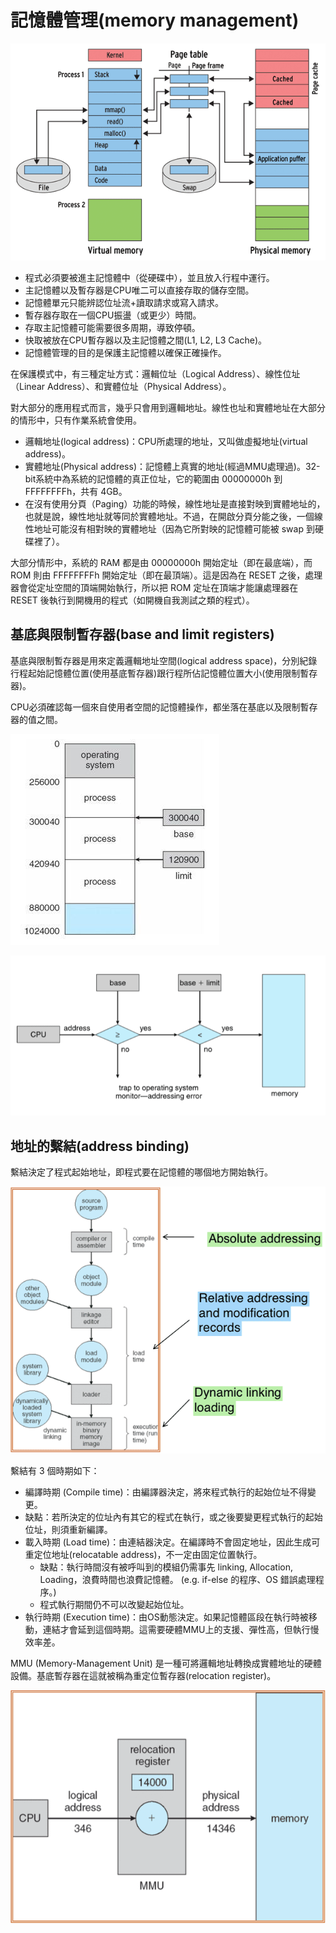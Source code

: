 # 記憶體管理\(memory management\)

![&#x7A0B;&#x5F0F;&#x7531;&#x786C;&#x789F;&#x88AB;&#x8B80;&#x5165;&#x8A18;&#x61B6;&#x9AD4;&#x5F8C;&#xFF0C;&#x7531;OS&#x7BA1;&#x7406;&#x8A18;&#x61B6;&#x9AD4;&#x88AB;&#x57F7;&#x884C;](../../.gitbook/assets/memory_flow-min.png)

* 程式必須要被進主記憶體中（從硬碟中），並且放入行程中運行。
* 主記憶體以及暫存器是CPU唯二可以直接存取的儲存空間。
* 記憶體單元只能辨認位址流+讀取請求或寫入請求。
* 暫存器存取在一個CPU振盪（或更少）時間。
* 存取主記憶體可能需要很多周期，導致停頓。
* 快取被放在CPU暫存器以及主記憶體之間\(L1, L2, L3 Cache\)。
* 記憶體管理的目的是保護主記憶體以確保正確操作。

在保護模式中，有三種定址方式：邏輯位址（Logical Address）、線性位址（Linear Address）、和實體位址（Physical Address）。

對大部分的應用程式而言，幾乎只會用到邏輯地址。線性也址和實體地址在大部分的情形中，只有作業系統會使用。

* 邏輯地址\(logical address\)：CPU所處理的地址，又叫做虛擬地址\(virtual address\)。
* 實體地址\(Physical address\)：記憶體上真實的地址\(經過MMU處理過\)。32-bit系統中為系統的記憶體的真正位址，它的範圍由 00000000h 到 FFFFFFFFh，共有 4GB。
* 在沒有使用分頁（Paging）功能的時候，線性地址是直接對映到實體地址的，也就是說，線性地址就等同於實體地址。不過，在開啟分頁分能之後，一個線性地址可能沒有相對映的實體地址（因為它所對映的記憶體可能被 swap 到硬碟裡了）。

大部分情形中，系統的 RAM 都是由 00000000h 開始定址（即在最底端），而 ROM 則由 FFFFFFFFh 開始定址（即在最頂端）。這是因為在 RESET 之後，處理器會從定址空間的頂端開始執行，所以把 ROM 定址在頂端才能讓處理器在 RESET 後執行到開機用的程式（如開機自我測試之類的程式）。

## 基底與限制暫存器\(base and limit registers\)

基底與限制暫存器是用來定義邏輯地址空間\(logical address space\)，分別紀錄行程起始記憶體位置\(使用基底暫存器\)跟行程所佔記憶體位置大小\(使用限制暫存器\)。

CPU必須確認每一個來自使用者空間的記憶體操作，都坐落在基底以及限制暫存器的值之間。

![&#x884C;&#x7A0B;&#x5728;&#x908F;&#x8F2F;&#x8A18;&#x61B6;&#x9AD4;&#x7A7A;&#x9593;&#x7531;&#x57FA;&#x5E95;&#x548C;&#x9650;&#x5236;&#x66AB;&#x5B58;&#x5668;&#x754C;&#x5B9A;&#x5B58;&#x53D6;&#x7BC4;&#x570D;](../../.gitbook/assets/base-limit.jpg)

![&#x57FA;&#x5E95;&#x8207;&#x9650;&#x5236;&#x66AB;&#x5B58;&#x5668;&#x7528;&#x65BC;&#x7D00;&#x9304;&#x884C;&#x7A0B;&#x6240;&#x4F54;&#x8A18;&#x61B6;&#x9AD4;&#x7A7A;&#x9593;&#x5BB9;&#x91CF;](../../.gitbook/assets/base-limit-register-min.png)

## 地址的繫結\(address binding\)

繫結決定了程式起始地址，即程式要在記憶體的哪個地方開始執行。

![&#x7A0B;&#x5F0F;&#x7DE8;&#x8B6F;&#x6D41;&#x7A0B;&#x8207;&#x5730;&#x5740;&#x7E6B;&#x7D50;](../../.gitbook/assets/address_binding-min.png)

繫結有 3 個時期如下：

*  編譯時期 \(Compile time\)：由編譯器決定，將來程式執行的起始位址不得變更。
  * 缺點：若所決定的位址內有其它的程式在執行，或之後要變更程式執行的起始位址，則須重新編譯。
* 載入時期 \(Load time\)：由連結器決定。在編譯時不會固定地址，因此生成可重定位地址\(relocatable address\)，不一定由固定位置執行。
  * 缺點：執行時間沒有被呼叫到的模組仍需事先 linking, Allocation, Loading，浪費時間也浪費記憶體。 \(e.g. if-else 的程序、OS 錯誤處理程序。\)
  * 程式執行期間仍不可以改變起始位址。
* 執行時期 \(Execution time\)：由OS動態決定。如果記憶體區段在執行時被移動，連結才會延到這個時期。這需要硬體MMU上的支援、彈性高，但執行慢效率差。

MMU \(Memory-Management Unit\) 是一種可將邏輯地址轉換成實體地址的硬體設備。基底暫存器在這就被稱為重定位暫存器\(relocation register\)。

![MMU&#x793A;&#x610F;&#x5716;](../../.gitbook/assets/os_mmu-min.png)

